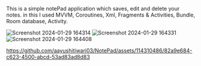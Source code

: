 This is a simple notePad application which saves, edit and delete your notes.
in this I used MVVM, Coroutines, Xml,
Fragments & Activities, Bundle, Room database, Activity.

![Screenshot 2024-01-29 164314](https://github.com/aayushitiwari03/NotePad/assets/114310486/d37d38e5-c5e3-47e7-a07b-5a9d22fbc261)
![Screenshot 2024-01-29 164331](https://github.com/aayushitiwari03/NotePad/assets/114310486/29f22da7-612e-4be5-a51f-a009cbd3dcc4)
![Screenshot 2024-01-29 164408](https://github.com/aayushitiwari03/NotePad/assets/114310486/4da5c9aa-f0fb-4193-b78b-dbf0e099828f)

https://github.com/aayushitiwari03/NotePad/assets/114310486/82a9e684-c623-4500-abcd-53ad83ad8d83


